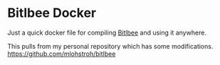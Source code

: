 # Bitlbee Docker

Just a quick docker file for compiling [Bitlbee](https://www.bitlbee.org/) and using it anywhere.

This pulls from my personal repository which has some modifications. https://github.com/mlohstroh/bitlbee